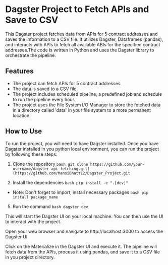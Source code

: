 # Dagster Project to Fetch APIs and Save to CSV

This Dagster project fetches data from APIs for 5 contract addresses and saves the information to a CSV file. It utilizes Dagster, Dataframes (pandas), and interacts with APIs to fetch all available ABIs for the specified contract addresses.The code is written in Python and uses the Dagster library to orchestrate the pipeline.

## Features

* The project can fetch APIs for 5 contract addresses.
* The data is saved to a CSV file.
* The project includes scheduled pipeline, a predefined job and schedule to run the pipeline every hour. 
* The project uses the File System I/O Manager to store the fetched data in a directory called 'data' in your file system to a more permanent location. 

## How to Use

To run the project, you will need to have Dagster installed. Once you have Dagster installed in you python local environment, you can run the project by following these steps:

1. Clone the repository
           ```bash
              git clone https://github.com/your-username/dagster-api-fetching.git](https://github.com/MansiBhatt12/Dagster_Project.git
           ```
   
3. Install the dependencies
           ```bash
              pip install -e ".[dev]"
           ```
 * Note: Don't forget to import, install necessary packages
           ```bash
             pip install package_name
           ```

5. Run the command ```bash dagster dev```

This will start the Dagster UI on your local machine. You can then use the UI to interact with the project.

Open your web browser and navigate to http://localhost:3000 to access the Dagster UI.

Click on the Materialize in the Dagster UI and execute it. The pipeline will fetch data from the APIs, process it using pandas, and save it to a CSV file in you project directory.

